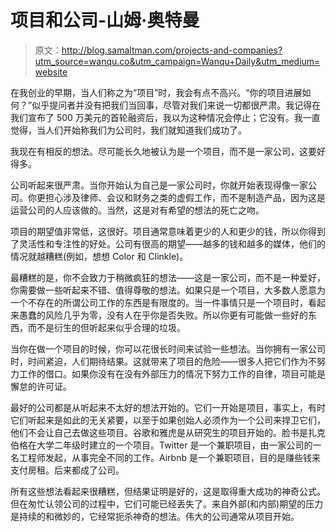 # 项目和公司-山姆·奥特曼

> 原文：<http://blog.samaltman.com/projects-and-companies?utm_source=wanqu.co&utm_campaign=Wanqu+Daily&utm_medium=website>

在我创业的早期，当人们称之为“项目”时，我会有点不高兴。“你的项目进展如何？”似乎提问者并没有把我们当回事，尽管对我们来说一切都很严肃。我记得在我们宣布了 500 万美元的首轮融资后，我以为这种情况会停止；它没有。我一直觉得，当人们开始称我们为公司时，我们就知道我们成功了。

我现在有相反的想法。尽可能长久地被认为是一个项目，而不是一家公司，这要好得多。

公司听起来很严肃。当你开始认为自己是一家公司时，你就开始表现得像一家公司。你更担心涉及律师、会议和财务之类的虚假工作，而不是制造产品，因为这是运营公司的人应该做的。当然，这是对有希望的想法的死亡之吻。

项目的期望值非常低，这很好。项目通常意味着更少的人和更少的钱，所以你得到了灵活性和专注性的好处。公司有很高的期望——越多的钱和越多的媒体，他们的情况就越糟糕(例如，想想 Color 和 Clinkle)。

最糟糕的是，你不会致力于稍微疯狂的想法——这是一家公司，而不是一种爱好，你需要做一些听起来不错、值得尊敬的想法。如果只是一个项目，大多数人愿意为一个不存在的所谓公司工作的东西是有限度的。当一件事情只是一个项目时，看起来愚蠢的风险几乎为零，没有人在乎你是否失败。所以你更有可能做一些好的东西，而不是衍生的但听起来似乎合理的垃圾。

当你在做一个项目的时候，你可以花很长时间来试验一些想法。当你拥有一家公司时，时间紧迫，人们期待结果。这就带来了项目的危险——很多人把它们作为不努力工作的借口。如果你没有在没有外部压力的情况下努力工作的自律，项目可能是懈怠的许可证。

最好的公司都是从听起来不太好的想法开始的。它们一开始是项目，事实上，有时它们听起来是如此的无关紧要，以至于如果创始人必须作为一个公司来捍卫它们，他们不会让自己去做这些项目。谷歌和雅虎是从研究生的项目开始的。脸书是扎克伯格在大学二年级时建立的一个项目。Twitter 是一个兼职项目，由一家公司的一名工程师发起，从事完全不同的工作。Airbnb 是一个兼职项目，目的是赚些钱来支付房租。后来都成了公司。

所有这些想法看起来很糟糕，但结果证明是好的，这是取得重大成功的神奇公式。但在匆忙认领公司的过程中，它们可能已经丢失了。来自外部(和内部)期望的压力是持续的和微妙的，它经常扼杀神奇的想法。伟大的公司通常从项目开始。